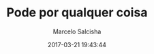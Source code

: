 ---
title: "Pode por qualquer coisa"
subtitle: "Marcelo Salcisha"
image: "img/20170321-marcelosalcisha.jpg"
date: 2017-03-21 19:43:44
---